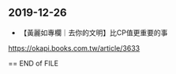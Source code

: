 
## 2019-12-26

* 【黃麗如專欄｜去你的文明】比CP值更重要的事

https://okapi.books.com.tw/article/3633





== END of FILE


